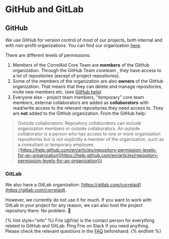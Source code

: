 # GitHub and GitLab

## GitHub

We use GitHub for version control of most of our projects, both internal and with non-profit organizations. You can find our organization [here](https://www.github.com/CorrelAid).

There are different levels of permissions:

1. Members of the CorrelAid Core Team are **members** of the GitHub organization. Through the GitHub Team _coreteam_ , they have access to a lot of repositories \(except of project repositories\). 
2. Some of the members of the organization are also **owners** of the GitHub organization. That means that they can delete and manage repositories, invite new members etc. \(see [GitHub help](https://help.github.com/en/articles/repository-permission-levels-for-an-organization)\)
3. Everyone else - project team members, "temporary" core team members, external collaborators are added as **collaborators** with read/write access to the relevant repositories they need access to. They are **not** added to the GitHub organization. From the GitHub help: 

> Outside collaborators: Repository collaborators can include organization members or outside collaborators. An outside collaborator is a person who has access to one or more organization repositories but is not explicitly a member of the organization, such as a consultant or temporary employee. \([https://help.github.com/en/articles/repository-permission-levels-for-an-organization](https://help.github.com/en/articles/repository-permission-levels-for-an-organization)\)

### GitLab

We also have a GitLab organization: [https://gitlab.com/correlaid](https://gitlab.com/correlaid). 

However, we currently do not use it for much. If you want to work with GitLab in your project for any reason, we can also host the project repository there. No problem. 🙂 

{% hint style="info" %}
Frie \(@frie\) is the contact person for everything related to GitHub and GitLab. Ping Frie on Slack if you need anything. Please check the relevant questions in the [FAQ](../faq.md) beforehand.
{% endhint %}

